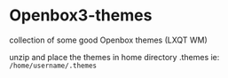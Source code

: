 # Openbox3-themes
collection of some good Openbox themes (LXQT WM)


unzip and place the themes in home directory .themes ie: ```/home/username/.themes```
